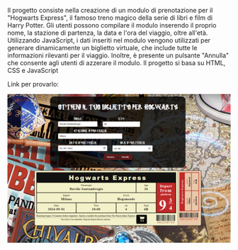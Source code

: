 Il progetto consiste nella creazione di un modulo di prenotazione per il "Hogwarts Express", il famoso treno magico della serie di libri e film di Harry Potter. Gli utenti possono compilare il modulo inserendo il proprio nome, la stazione di partenza, la data e l'ora del viaggio, oltre all'età. Utilizzando JavaScript, i dati inseriti nel modulo vengono utilizzati per generare dinamicamente un biglietto virtuale, che include tutte le informazioni rilevanti per il viaggio. Inoltre, è presente un pulsante "Annulla" che consente agli utenti di azzerare il modulo. Il progetto si basa su HTML, CSS e JavaScript


Link per provarlo: 


<img src="Screenshot 2024-03-07 112513.png" alt="">